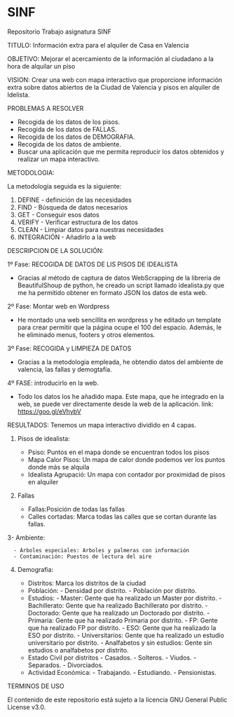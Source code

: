 # SINF
Repositorio Trabajo asignatura SINF

TITULO: 
Información extra para el alquiler de Casa en Valencia


OBJETIVO:
Mejorar el acercamiento de la información al ciudadano a la hora de alquilar un piso

VISION:
Crear una web con mapa interactivo que proporcione información extra sobre datos abiertos de la Ciudad de Valencia y pisos en alquiler de Idelista. 


PROBLEMAS A RESOLVER

 - Recogida de los datos de los pisos.
 - Recogida de los datos de FALLAS.
 - Recogida de los datos de DEMOGRAFIA.
 - Recogida de los datos de ambiente.
 - Buscar una aplicación que me permita reproducir los datos obtenidos y realizar un mapa interactivo. 

METODOLOGIA:

La metodología seguida es la siguiente:
1. DEFINE - definición de las necesidades
2. FIND - Búsqueda de datos necesarios
3. GET - Conseguir esos datos
4. VERIFY - Verificar estructura de los datos
5. CLEAN - Limpiar datos para nuestras necesidades
6. INTEGRACIÓN - Añadirlo a la web


DESCRIPCION DE LA SOLUCIÓN:

1º Fase: RECOGIDA DE DATOS DE LIS PISOS DE IDEALISTA
- Gracias al método de captura de datos WebScrapping de la libreria de BeautifulShoup de python, he creado un script llamado idealista.py que me ha permitido obtener en formato JSON los datos de esta web. 

2º Fase: Montar web en Wordpress
- He montado una web sencillita en wordpress y he editado un template para crear permitir que la página ocupe el 100 del espacio. Además, le he eliminado menus, footers y otros elementos. 

3º Fase: RECOGIDA y LIMPIEZA DE DATOS
- Gracias a la metodología empleada, he obtendio datos del ambiente de valencia, las fallas y demogtafía. 


4º FASE: introducirlo en la web.
- Todo los datos los he añadido mapa. Este mapa, que he integrado en la web, se puede ver directamente desde la web de la aplicación. link: https://goo.gl/eVhybV


RESULTADOS:
Tenemos un mapa interactivo dividido en 4 capas. 

1. Pisos de idealista:
      
      - Psiso: Puntos en el mapa donde se encuentran todos los pisos
      - Mapa Calor Pisos: Un mapa de calor donde podemos ver los puntos donde más se alquila
      - Idealista Agrupació: Un mapa con contador por proximidad de pisos en alquiler
      
2. Fallas
      
      - Fallas:Posición de todas las fallas
      - Calles cortadas: Marca todas las calles que se cortan durante las fallas.
      
3- Ambiente:

      - Árboles especiales: Arboles y palmeras con información
      - Contaminación: Puestos de lectura del aire
      
4. Demografia:

      - Distritos: Marca los distritos de la ciudad
      - Población:
              - Densidad por distrito.
              - Población por distrito.
      - Estudios:
              - Master: Gente que ha realizado un Master por distrito.
              - Bachillerato: Gente que ha realizado Bachillerato por distrito.
              - Doctorado: Gente que ha realizado un Doctorado por distrito.
              - Primaria: Gente que ha realizado Primaria por distrito.
              - FP: Gente que ha realizado FP por distrito.
              - ESO: Gente que ha realizado la ESO por distrito.
              - Universitarios: Gente que ha realizado un estudio universitario por distrito.
              - Analfabetos y sin estudios: Gente sin estudios o analfabetos por distrito.
      - Estado Civil por distritos
              - Casados.
              - Solteros.
              - Viudos.
              - Separados.
              - Divorciados.
      - Actividad Económica:
              - Trabajando.
              - Estudiando.
              - Pensionistas.


TERMINOS DE USO

El contenido de este repositorio está sujeto a la licencia GNU General Public License v3.0.
